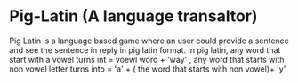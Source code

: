 # Pig-Latin (A language transaltor)
Pig Latin is a language based game where an user could provide a sentence and see the sentence in reply in pig latin format.  In pig latin, any word that start with a vowel turns int = voewl word + 'way' , any word that starts with non vowel letter turns into = 'a' +  ( the word that starts with non vowel)+ 'y'
